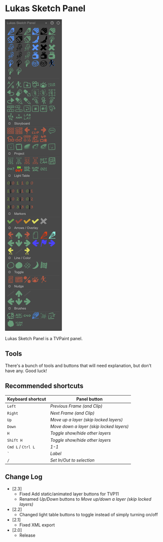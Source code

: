# Lukas Sketch Panel
![Screenshot of Lukas Sketch Panel](screenshot.png)

Lukas Sketch Panel is a TVPaint panel.

## Tools
There's a bunch of tools and buttons that will need explanation, but don't have any. Good luck!

## Recommended shortcuts
Keyboard shortcut | Panel button
--- | ---
`Left` | *Previous Frame (and Clip)*
`Right` | *Next Frame (and Clip)*
`Up` | *Move up a layer (skip locked layers)*
`Down` | *Move down a layer (skip locked layers)*
`H` | *Toggle show/hide other layers*
`Shift H` | *Toggle show/hide other layers*
`Cmd L` / `Ctrl L` | *1-1*
`` ` ``| *Label*
`/`| *Set In/Out to selection*

## Change Log
- [2.3]
  - Fixed Add static/animated layer buttons for TVP11
  - Renamed *Up/Down* buttons to *Move up/down a layer (skip locked layers)*
- [2.2]
  - Changed light table buttons to toggle instead of simply turning on/off
- [2.1]
  - Fixed XML export
- [2.0]
  - Release